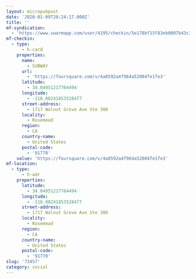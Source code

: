 ```yaml
---
layout: micropubpost
date: '2020-01-09T20:24:17.000Z'
title: ''
mf-syndication:
  - 'https://www.swarmapp.com/user/4195/checkin/5e178bf15f83eb0007b43c31'
mf-checkin:
  - type:
      - h-card
    properties:
      name:
        - SUBWAY
      url:
        - 'https://foursquare.com/v/4a8592a4f964a52084fe1fe3'
      latitude:
        - 34.04951217764494
      longitude:
        - -118.08241853528477
      street-address:
        - 1717 Walnut Grove Ave Ste 300
      locality:
        - Rosemead
      region:
        - CA
      country-name:
        - United States
      postal-code:
        - '91770'
    value: 'https://foursquare.com/v/4a8592a4f964a52084fe1fe3'
mf-location:
  - type:
      - h-adr
    properties:
      latitude:
        - 34.04951217764494
      longitude:
        - -118.08241853528477
      street-address:
        - 1717 Walnut Grove Ave Ste 300
      locality:
        - Rosemead
      region:
        - CA
      country-name:
        - United States
      postal-code:
        - '91770'
slug: '73457'
category: social
---
```

